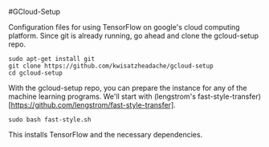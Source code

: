 #GCloud-Setup

Configuration files for using TensorFlow on google's cloud computing platform. Since git is already running, go ahead and clone the gcloud-setup repo.

```
sudo apt-get install git
git clone https://github.com/kwisatzheadache/gcloud-setup
cd gcloud-setup
```

With the gcloud-setup repo, you can prepare the instance for any of the machine learning programs. We'll start with (lengstrom's fast-style-transfer)[https://github.com/lengstrom/fast-style-transfer]. 

```
sudo bash fast-style.sh
```

This installs TensorFlow and the necessary dependencies.
